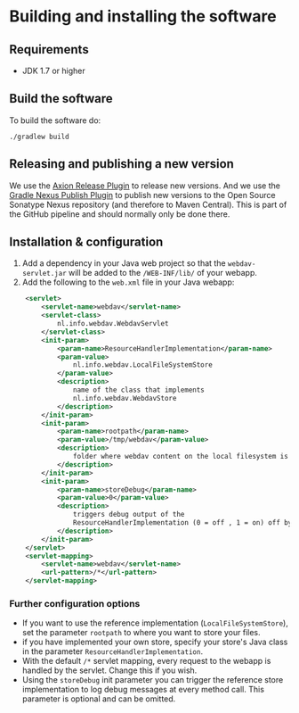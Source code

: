 # Building and installing the software 
  
## Requirements

- JDK 1.7 or higher

## Build the software

To build the software do:

```shell
./gradlew build
```

## Releasing and publishing a new version

We use the [Axion Release Plugin](https://github.com/allegro/axion-release-plugin) to release new versions.
And we use the [Gradle Nexus Publish Plugin](https://github.com/gradle-nexus/publish-plugin) to publish 
new versions to the Open Source Sonatype Nexus repository (and therefore to Maven Central).
This is part of the GitHub pipeline and should normally only be done there.

## Installation & configuration

1. Add a dependency in your Java web project so that the `webdav-servlet.jar` will be added to the `/WEB-INF/lib/` of your webapp.
2. Add the following to the `web.xml` file in your Java webapp:
```xml  
  	<servlet>
		<servlet-name>webdav</servlet-name>
		<servlet-class>
			nl.info.webdav.WebdavServlet
		</servlet-class>
		<init-param>
			<param-name>ResourceHandlerImplementation</param-name>
			<param-value>
				nl.info.webdav.LocalFileSystemStore
			</param-value>
			<description>
				name of the class that implements
				nl.info.webdav.WebdavStore
			</description>
		</init-param>
		<init-param>
			<param-name>rootpath</param-name>
			<param-value>/tmp/webdav</param-value>
			<description>
				folder where webdav content on the local filesystem is stored
			</description>
		</init-param>
		<init-param>
			<param-name>storeDebug</param-name>
			<param-value>0</param-value>
			<description>
				triggers debug output of the
				ResourceHandlerImplementation (0 = off , 1 = on) off by default
			</description>
		</init-param>
	</servlet>
	<servlet-mapping>
		<servlet-name>webdav</servlet-name>
		<url-pattern>/*</url-pattern>
	</servlet-mapping>
```

### Further configuration options

- If you want to use the reference implementation (`LocalFileSystemStore`), set the parameter `rootpath` to where you want to store your files.
- if you have implemented your own store, specify your store's Java class in the parameter `ResourceHandlerImplementation`.
- With the default `/*` servlet mapping, every request to the webapp is handled by the servlet. Change this if you wish.
- Using the `storeDebug` init parameter you can trigger the reference store implementation to log debug messages at every method call. This parameter is optional and can be omitted.
